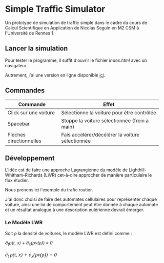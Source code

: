 # Simple Traffic Simulator

Un prototype de simulation de traffic simple dans le cadre du cours de Calcul Scientifique en Application de Nicolas Seguin en M2 CSM à l'Université de Rennes 1.

## Lancer la simulation

Pour tester le programme, il suffit d'ouvrir le fichier *index.html* avec un navigateur.

Autrement, j'ai une version en ligne disponible [ici](https://csa-m2-csm.herokuapp.com/).

## Commandes 

| Commande | Effet |
| -------- | ----- |
| Click sur une voiture | Sélectionne la voiture pour être contrôlée |
| Spacebar | Stoppe la voiture sélectionnée (frein à main) |
| Flèches directionnelles | Fais accélérer/décélérer la voiture sélectionnée |

## Développement

L'idée est de faire une approche Lagrangienne du modèle de Lighthill-Whitham-Richards (LWR) cet-à-dire approcher de manière particulaire le flux étudier.

Nous prenons ici l'exemple du trafic routier.

J'ai donc choisi de faire des automates cellulaires pour représenter chaque voiture, ainsi une loi de comportement peut être donnée à chaque automate et un résultat analogue à une description eulérienne devrait émerger.

### Le Modèle LWR

Soit &rho; la densité de voitures, le modèle LWR est défini comme : 


*&part;<sub>t</sub>&rho;(t, x) + &part;<sub>x</sub>(&rho;v(&rho;)) = 0*

<p style="font-family: times, serif; font-size:13pt; font-style:italic">
&part;<sub>t </sub>&rho;(t, x) + &part;<sub>x</sub>(&rho;v(&rho;)) = 0
</p>


